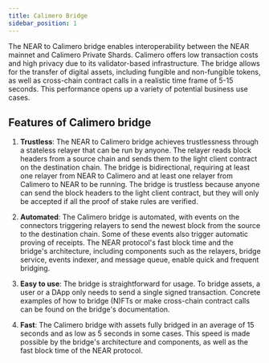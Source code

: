 ```yaml
---
title: Calimero Bridge
sidebar_position: 1
---
```


The NEAR to Calimero bridge enables interoperability between the NEAR mainnet and Calimero Private Shards. Calimero offers low transaction costs and high privacy due to its validator-based infrastructure. The bridge allows for the transfer of digital assets, including fungible and non-fungible tokens, as well as cross-chain contract calls in a realistic time frame of 5-15 seconds. This performance opens up a variety of potential business use cases. 

## Features of Calimero bridge

1. **Trustless**: The NEAR to Calimero bridge achieves trustlessness through a stateless relayer that can be run by anyone. The relayer reads block headers from a source chain and sends them to the light client contract on the destination chain. The bridge is bidirectional, requiring at least one relayer from NEAR to Calimero and at least one relayer from Calimero to NEAR to be running. The bridge is trustless because anyone can send the block headers to the light client contract, but they will only be accepted if all the proof of stake rules are verified.

2. **Automated**: The Calimero bridge is automated, with events on the connectors triggering relayers to send the newest block from the source to the destination chain. Some of these events also trigger automatic proving of receipts. The NEAR protocol's fast block time and the bridge's architecture, including components such as the relayers, bridge service, events indexer, and message queue, enable quick and frequent bridging.

3. **Easy to use**: The bridge is straightforward for usage. To bridge assets, a user or a DApp only needs to send a single signed transaction. Concrete examples of how to bridge (N)FTs or make cross-chain contract calls can be found on the bridge's documentation.

4. **Fast**: The Calimero bridge with assets fully bridged in an average of 15 seconds and as low as 5 seconds in some cases. This speed is made possible by the bridge's architecture and components, as well as the fast block time of the NEAR protocol.